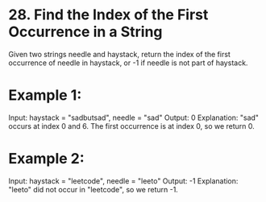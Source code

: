# 28. Find the Index of the First Occurrence in a String

Given two strings needle and haystack, return the index of the first occurrence of needle in haystack, or -1 if needle is not part of haystack.

# Example 1:
Input: haystack = "sadbutsad", needle = "sad"
Output: 0
Explanation: "sad" occurs at index 0 and 6.
The first occurrence is at index 0, so we return 0.

# Example 2:
Input: haystack = "leetcode", needle = "leeto"
Output: -1
Explanation: "leeto" did not occur in "leetcode", so we return -1.
